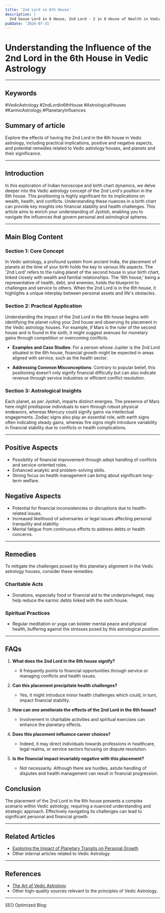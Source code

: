 ```yaml
---
title: '2nd Lord in 6th House'
description: |
  2nd house Lord in 6 House, 2nd Lord - 2 in 6 House of Health in Vedic astrology
pubDate: '2024-07-31'
---
```


# Understanding the Influence of the 2nd Lord in the 6th House in Vedic Astrology

---

## Keywords 
#VedicAstrology #2ndLordin6thHouse #AstrologicalHouses #KarmicAstrology #PlanetaryInfluences

## Summary of article
Explore the effects of having the 2nd Lord in the 6th house in Vedic astrology, including practical implications, positive and negative aspects, and potential remedies related to Vedic astrology houses, and planets and their significance.

---

## Introduction
In this exploration of Indian horoscope and birth chart dynamics, we delve deeper into the Vedic astrology concept of the 2nd Lord's position in the 6th house. This positioning is highly significant for its implications on wealth, health, and conflicts. Understanding these nuances in a birth chart can provide key insights into financial stability and health challenges. This article aims to enrich your understanding of Jyotish, enabling you to navigate the influences that govern personal and astrological spheres.

---

## Main Blog Content

### **Section 1: Core Concept**
In Vedic astrology, a profound system from ancient India, the placement of planets at the time of your birth holds the key to various life aspects. The '2nd Lord' refers to the ruling planet of the second house in your birth chart, linked closely with wealth and familial relationships. The '6th house,' being a representative of health, debt, and enemies, holds the blueprint to challenges and service to others. When the 2nd Lord is in the 6th house, it highlights a unique interplay between personal assets and life's obstacles.

### **Section 2: Practical Application**
Understanding the impact of the 2nd Lord in the 6th house begins with identifying the planet ruling your 2nd house and observing its placement in the Vedic astrology houses. For example, if Mars is the ruler of the second house and is found in the sixth, it might suggest avenues for monetary gains through competition or overcoming conflicts.

- **Examples and Case Studies**: For a person whose Jupiter is the 2nd Lord situated in the 6th house, financial growth might be expected in areas aligned with service, such as the health sector.

- **Addressing Common Misconceptions**: Contrary to popular belief, this positioning doesn’t only signify financial difficulty but can also indicate revenue through service industries or efficient conflict resolution.

### **Section 3: Astrological Insights**
Each planet, as per Jyotish, imparts distinct energies. The presence of Mars here might predispose individuals to earn through robust physical endeavors, whereas Mercury could signify gains via intellectual engagements. Zodiac signs also play an essential role, with earth signs often indicating steady gains, whereas fire signs might introduce variability in financial stability due to conflicts or health complications.

---

## Positive Aspects
- Possibility of financial improvement through adept handling of conflicts and service-oriented roles.
- Enhanced analytic and problem-solving skills.
- Strong focus on health management can bring about significant long-term welfare.

## Negative Aspects
- Potential for financial inconsistencies or disruptions due to health-related issues.
- Increased likelihood of adversaries or legal issues affecting personal tranquility and stability.
- Mental fatigue from continuous efforts to address debts or health concerns.

---

## Remedies
To mitigate the challenges posed by this planetary alignment in the Vedic astrology houses, consider these remedies:

### Charitable Acts
- Donations, especially food or financial aid to the underprivileged, may help reduce the karmic debts linked with the sixth house.

### Spiritual Practices
- Regular meditation or yoga can bolster mental peace and physical health, buffering against the stresses posed by this astrological position.

---

## FAQs
1. **What does the 2nd Lord in the 6th house signify?**
   - It frequently points to financial opportunities through service or managing conflicts and health issues.

2. **Can this placement precipitate health challenges?**
   - Yes, it might introduce minor health challenges which could, in turn, impact financial stability.

3. **How can one ameliorate the effects of the 2nd Lord in the 6th house?**
   - Involvement in charitable activities and spiritual exercises can enhance the planetary effects.

4. **Does this placement influence career choices?**
   - Indeed, it may direct individuals towards professions in healthcare, legal realms, or service sectors focusing on dispute resolution.

5. **Is the financial impact invariably negative with this placement?**
   - Not necessarily. Although there are hurdles, astute handling of disputes and health management can result in financial progression.

## Conclusion
The placement of the 2nd Lord in the 6th house presents a complex scenario within Vedic astrology, requiring a nuanced understanding and strategic approach. Effectively navigating its challenges can lead to significant personal and financial growth.

---

## Related Articles
- [Exploring the Impact of Planetary Transits on Personal Growth](link)
- Other internal articles related to Vedic Astrology

---

## References
- [The Art of Vedic Astrology](https://www.vedicastrology.com)
- Other high-quality sources relevant to the principles of Vedic Astrology.

---

SEO Optimized Blog: